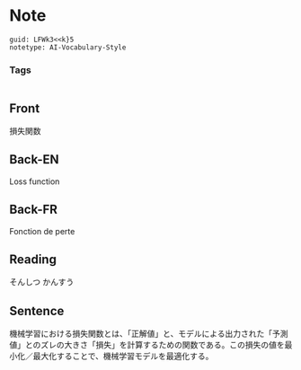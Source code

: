 # Note
```
guid: LFWk3<<k}5
notetype: AI-Vocabulary-Style
```

### Tags
```
```

## Front
損失関数

## Back-EN
Loss function

## Back-FR
Fonction de perte

## Reading
そんしつ かんすう

## Sentence
機械学習における損失関数とは、「正解値」と、モデルによる出力された「予測値」とのズレの大きさ「損失」を計算するための関数である。この損失の値を最小化／最大化することで、機械学習モデルを最適化する。
